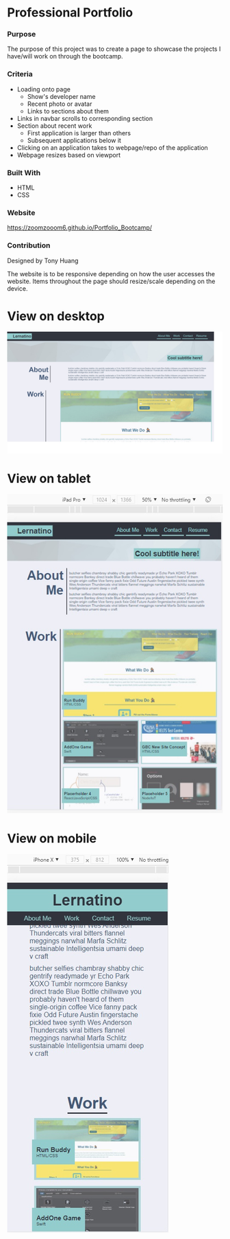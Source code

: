 # Professional Portfolio

### Purpose
The purpose of this project was to create a page to showcase the projects I have/will work on through the bootcamp.

### Criteria
* Loading onto page
    * Show's developer name
    * Recent photo or avatar
    * Links to sections about them
* Links in navbar scrolls to corresponding section
* Section about recent work
    * First application is larger than others
    * Subsequent applications below it 
* Clicking on an application takes to webpage/repo of the application
* Webpage resizes based on viewport

### Built With
* HTML
* CSS

### Website 
https://zoomzooom6.github.io/Portfolio_Bootcamp/

### Contribution
Designed by Tony Huang

The website is to be responsive depending on how the user accesses the website. Items throughout the page should resize/scale depending on the device. 

# View on desktop
<img src="./assets/images/Webpage_Default.jpg" alt="Webpage on Desktop">

# View on tablet
<img src="./assets/images/Webpage_iPadProView.jpg" alt="Webpage on Tablets">

# View on mobile
<img src="./assets/images/Webpage_MobileView.jpg" alt="Webpage on Mobile">